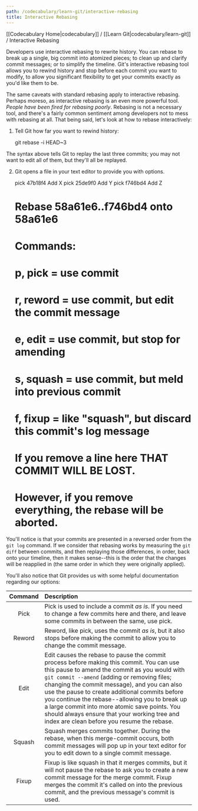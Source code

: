```yaml
---
path: /codecabulary/learn-git/interactive-rebasing
title: Interactive Rebasing
---
```

[[Codecabulary Home|codecabulary]] / [[Learn Git|codecabulary/learn-git]] / Interactive Rebasing

<!-- ---title: Interactive Rebasing -->

Developers use interactive rebasing to rewrite history. You can rebase to break up a single, big commit into atomized pieces; to clean up and clarify commit messages; or to simplify the timeline. Git's interactive rebasing tool allows you to rewind history and stop before each commit you want to modify, to allow you significant flexibility to get your commits exactly as you'd like them to be. 

The same caveats with standard rebasing apply to interactive rebasing. Perhaps moreso, as interactive rebasing is an even more powerful tool. _People have been fired for rebasing poorly_. Rebasing is not a necessary tool, and there's a fairly common sentiment among developers not to mess with rebasing at all. That being said, let's look at how to rebase interactively:

1) Tell Git how far you want to rewind history:

	git rebase -i HEAD~3
	
The syntax above tells Git to replay the last three commits; you may not want to edit all of them, but they'll all be replayed.

2) Git opens a file in your text editor to provide you with options. 
	
	pick 47b18f4 Add X
	pick 25de9f0 Add Y
	pick f746bd4 Add Z
	
	# Rebase 58a61e6..f746bd4 onto 58a61e6
	#
	# Commands:
	#  p, pick = use commit
	#  r, reword = use commit, but edit the commit message
	#  e, edit = use commit, but stop for amending
	#  s, squash = use commit, but meld into previous commit
	#  f, fixup = like "squash", but discard this commit's log message
	#
	# If you remove a line here THAT COMMIT WILL BE LOST.
	# However, if you remove everything, the rebase will be aborted.
	
You'll notice is that your commits are presented in a reversed order from the `git log` command. If we consider that rebasing works by measuring the `git diff` between commits, and then replaying those differences, in order, back onto your timeline, then it makes sense--this is the order that the changes will be reapplied in (the same order in which they were originally applied). 

You'll also notice that Git provides us with some helpful documentation regarding our options:

| Command  | Description  |
| :--------------:  | :-------------------------------- |
| Pick | Pick is used to include a commit _as is_. If you need to change a few commits here and there, and leave some commits in between the same, use pick. |
| Reword | Reword, like pick, uses the commit _as is_, but it also stops before making the commit to allow you to change the commit message. |
| Edit | Edit causes the rebase to pause the commit process before making this commit. You can use this pause to amend the commit as you would with `git commit --amend` (adding or removing files; changing the commit message), and you can also use the pause to create additional commits before you continue the rebase--allowing you to break up a large commit into more atomic save points. You should always ensure that your working tree and index are clean before you resume the rebase. |
| Squash | Squash merges commits together. During the rebase, when this merge-commit occurs, both commit messages will pop up in your text editor for you to edit down to a single commit message. |
| Fixup | Fixup is like squash in that it merges commits, but it will not pause the rebase to ask you to create a new commit message for the merge commit. Fixup merges the commit it's called on into the previous commit, and the previous message's commit is used. |




